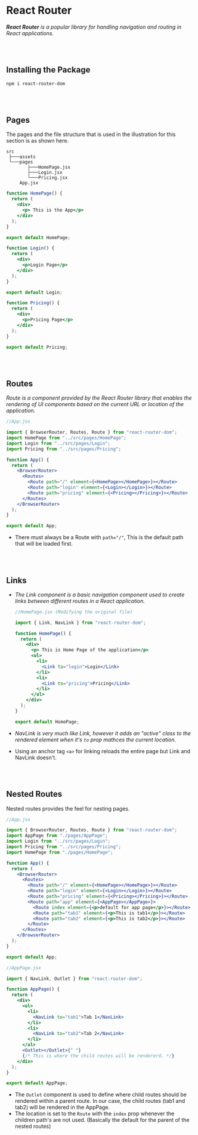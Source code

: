 # React Router

_**React Router** is a popular library for handling navigation and routing in React applications._

<br>
<br>

## Installing the Package

```bash
npm i react-router-dom
```

<br>
<br>

## Pages

The pages and the file structure that is used in the illustration for this section is as shown here.

```
src
 ├───assets
 └───pages
        ├───HomePage.jsx
        ├───Login.jsx
        └───Pricing.jsx
     App.jsx

```

```jsx
function HomePage() {
  return (
    <div>
      <p> This is the App</p>
    </div>
  );
}

export default HomePage;
```

```jsx
function Login() {
  return (
    <div>
      <p>Login Page</p>
    </div>
  );
}

export default Login;
```

```jsx
function Pricing() {
  return (
    <div>
      <p>Pricing Page</p>
    </div>
  );
}

export default Pricing;
```

<br>
<br>

## Routes

_Route is a component provided by the React Router library that enables the rendering of UI components based on the current URL or location of the application._

```jsx
//App.jsx

import { BrowserRouter, Routes, Route } from "react-router-dom";
import HomePage from "../src/pages/HomePage";
import Login from "../src/pages/Login";
import Pricing from "../src/pages/Pricing";

function App() {
  return (
    <BrowserRouter>
      <Routes>
        <Route path="/" element={<HomePage></HomePage>}></Route>
        <Route path="login" element={<Login></Login>}></Route>
        <Route path="pricing" element={<Pricing></Pricing>}></Route>
      </Routes>
    </BrowserRouter>
  );
}

export default App;
```

- There must always be a Route with `path="/"`, This is the default path that will be loaded first.

<br>
<br>

## Links

- _The Link component is a basic navigation component used to create links between different routes in a React application._

  ```jsx
  //HomePage.jsx (Modifying the original file)

  import { Link, NavLink } from "react-router-dom";

  function HomePage() {
    return (
      <div>
        <p> This is Home Page of the application</p>
        <ul>
          <li>
            <Link to="login">Login</Link>
          </li>
          <li>
            <Link to="pricing">Pricing</Link>
          </li>
        </ul>
      </div>
    );
  }

  export default HomePage;
  ```

- _NavLink is very much like Link, however it adds an "active" class to the rendered element when it's `to` prop mathces the current location._

- Using an anchor tag `<a>` for linking reloads the entire page but Link and NavLink doesn't.

<br>
<br>

## Nested Routes

Nested routes provides the feel for nesting pages.

```jsx
//App.jsx

import { BrowserRouter, Routes, Route } from "react-router-dom";
import AppPage from "./pages/AppPage";
import Login from "../src/pages/Login";
import Pricing from "../src/pages/Pricing";
import HomePage from "./pages/HomePage";

function App() {
  return (
    <BrowserRouter>
      <Routes>
        <Route path="/" element={<HomePage></HomePage>}></Route>
        <Route path="login" element={<Login></Login>}></Route>
        <Route path="pricing" element={<Pricing></Pricing>}></Route>
        <Route path="app" element={<AppPage></AppPage>}>
          <Route index element={<p>default for app page</p>}></Route>
          <Route path="tab1" element={<p>This is tab1</p>}></Route>
          <Route path="tab2" element={<p>This is tab2</p>}></Route>
        </Route>
      </Routes>
    </BrowserRouter>
  );
}

export default App;
```

```jsx
//AppPage.jsx

import { NavLink, Outlet } from "react-router-dom";

function AppPage() {
  return (
    <div>
      <ul>
        <li>
          <NavLink to="tab1">Tab 1</NavLink>
        </li>
        <li>
          <NavLink to="tab2">Tab 2</NavLink>
        </li>
      </ul>
      <Outlet></Outlet>{" "}
      {/* This is where the child routes will be rendererd. */}
    </div>
  );
}

export default AppPage;
```

- The `Outlet` component is used to define where child routes should be rendered within a parent route. In our case, the child routes (tab1 and tab2) will be rendered in the AppPage.
- The location is set to the `Route` with the `index` prop whenever the children path's are not used. (Basically the default for the parent of the nested routes)
